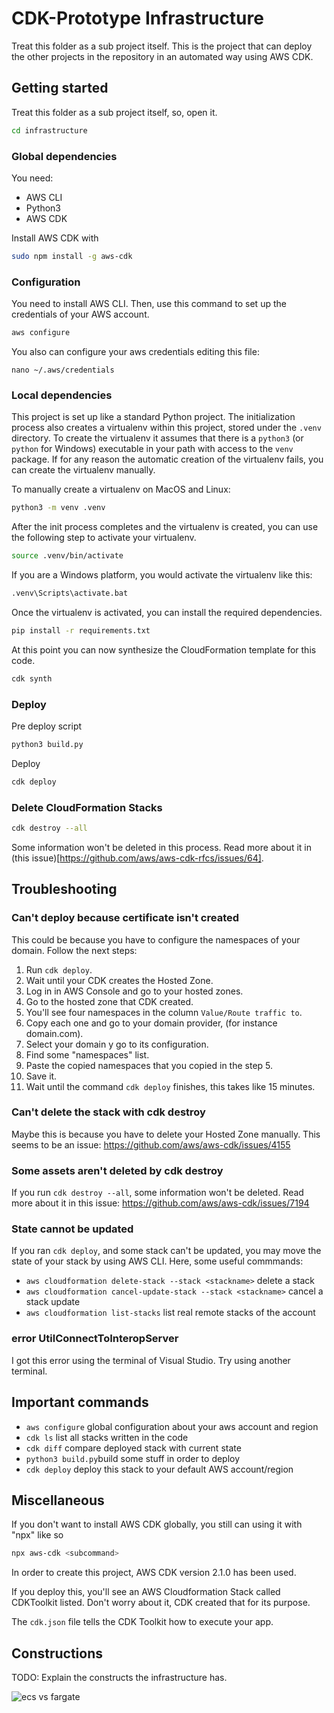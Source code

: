 # CDK-Prototype Infrastructure

Treat this folder as a sub project itself. This is the project that can deploy the other projects in the repository in an automated way using AWS CDK.

## Getting started

Treat this folder as a sub project itself, so, open it.
```bash
cd infrastructure
```
### Global dependencies

You need:
* AWS CLI
* Python3
* AWS CDK

Install AWS CDK with
```bash
sudo npm install -g aws-cdk
```

### Configuration

You need to install AWS CLI. Then, use this command to set up the credentials of your AWS account.
```bash
aws configure
```

You also can configure your aws credentials editing this file:
```
nano ~/.aws/credentials
```

### Local dependencies

This project is set up like a standard Python project. The initialization
process also creates a virtualenv within this project, stored under the `.venv`
directory.  To create the virtualenv it assumes that there is a `python3`
(or `python` for Windows) executable in your path with access to the `venv`
package. If for any reason the automatic creation of the virtualenv fails,
you can create the virtualenv manually.

To manually create a virtualenv on MacOS and Linux:

```bash
python3 -m venv .venv
```

After the init process completes and the virtualenv is created, you can use the following
step to activate your virtualenv.

```bash
source .venv/bin/activate
```

If you are a Windows platform, you would activate the virtualenv like this:

```bash
.venv\Scripts\activate.bat
```

Once the virtualenv is activated, you can install the required dependencies.

```bash
pip install -r requirements.txt
```

At this point you can now synthesize the CloudFormation template for this code.

```bash
cdk synth
```

### Deploy

Pre deploy script
```bash
python3 build.py
```

Deploy
```bash
cdk deploy
```

### Delete CloudFormation Stacks

```bash
cdk destroy --all
```

Some information won't be deleted in this process.
Read more about it in (this issue)[https://github.com/aws/aws-cdk-rfcs/issues/64].

## Troubleshooting

### Can't deploy because certificate isn't created

This could be because you have to configure the namespaces of your domain.
Follow the next steps:
1. Run `cdk deploy`.
2. Wait until your CDK creates the Hosted Zone.
3. Log in in AWS Console and go to your hosted zones.
4. Go to the hosted zone that CDK created.
5. You'll see four namespaces in the column `Value/Route traffic to`.
6. Copy each one and go to your domain provider, (for instance domain.com).
7. Select your domain y go to its configuration.
8. Find some "namespaces" list.
9. Paste the copied namespaces that you copied in the step 5.
10. Save it.
11. Wait until the command `cdk deploy` finishes, this takes like 15 minutes.

### Can't delete the stack with cdk destroy

Maybe this is because you have to delete your Hosted Zone manually. 
This seems to be an issue: https://github.com/aws/aws-cdk/issues/4155

### Some assets aren't deleted by cdk destroy

If you run `cdk destroy --all`, some information won't be deleted.
Read more about it in this issue: https://github.com/aws/aws-cdk/issues/7194

### State cannot be updated

If you ran `cdk deploy`, and some stack can't be updated, you may move the state of your stack by using AWS CLI.
Here, some useful commmands:

* `aws cloudformation delete-stack --stack <stackname>` delete a stack
* `aws cloudformation cancel-update-stack --stack <stackname>` cancel a stack update
* `aws cloudformation list-stacks` list real remote stacks of the account

### error UtilConnectToInteropServer

I got this error using the terminal of Visual Studio. Try using another terminal.

## Important commands

* `aws configure`   global configuration about your aws account and region
* `cdk ls`          list all stacks written in the code
* `cdk diff`        compare deployed stack with current state
* `python3 build.py`build some stuff in order to deploy
* `cdk deploy`      deploy this stack to your default AWS account/region

## Miscellaneous

If you don't want to install AWS CDK globally, you still can using it with "npx" like so
```bash
npx aws-cdk <subcommand>
```

In order to create this project, AWS CDK version 2.1.0 has been used.

If you deploy this, you'll see an AWS Cloudformation Stack called CDKToolkit listed. Don't worry about it, CDK created that for its purpose.

The `cdk.json` file tells the CDK Toolkit how to execute your app.

## Constructions

TODO: Explain the constructs the infrastructure has.

![ecs vs fargate](https://cloudonaut.io/images/2019/02/ecs-container-instance-fargate@545w2x.webp)
